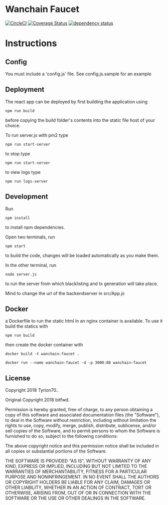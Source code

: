 # Wanchain Faucet

[![CircleCI][circle-image]][circle-url]
[![Coverage Status][coveralls-image]][coveralls-url]
[![dependency status][dep-image]][dep-url]

# Instructions

## Config

You must include a 'config.js' file. See config.js.sample for an example

## Deployment

The react app can be deployed by first building the application using

`npm run build`

before copying the build folder's contents into the static file host of your choice.

To run server.js with pm2 type

`npm run start-server`

to stop type 

`npm run start-server`

to view logs type

`npm run logs-server`

## Development

Run

`npm install`

to install npm dependencies.

Open two terminals, run

`npm start`

to build the code, changes will be loaded automatically as you make them.

In the other terminal, run

`node server.js`

to run the server from which blacklisting and tx generation will take place.

Mind to change the url of the backendserver in src/App.js

## Docker

a Dockerfile to run the static html in an nginx container is available. To use it build the statics with

`npm run build`

then create the docker container with

`docker build -t wanchain-faucet .`

`docker run --name wanchain-faucet -d -p 3000:80 wanchain-faucet`

## License

Copyright 2018 Tyrion70..

Original Copyright 2018 bitfwd.

Permission is hereby granted, free of charge, to any person obtaining a copy of this software and associated documentation files (the "Software"), to deal in the Software without restriction, including without limitation the rights to use, copy, modify, merge, publish, distribute, sublicense, and/or sell copies of the Software, and to permit persons to whom the Software is furnished to do so, subject to the following conditions:

The above copyright notice and this permission notice shall be included in all copies or substantial portions of the Software.

THE SOFTWARE IS PROVIDED "AS IS", WITHOUT WARRANTY OF ANY KIND, EXPRESS OR IMPLIED, INCLUDING BUT NOT LIMITED TO THE WARRANTIES OF MERCHANTABILITY, FITNESS FOR A PARTICULAR PURPOSE AND NONINFRINGEMENT. IN NO EVENT SHALL THE AUTHORS OR COPYRIGHT HOLDERS BE LIABLE FOR ANY CLAIM, DAMAGES OR OTHER LIABILITY, WHETHER IN AN ACTION OF CONTRACT, TORT OR OTHERWISE, ARISING FROM, OUT OF OR IN CONNECTION WITH THE SOFTWARE OR THE USE OR OTHER DEALINGS IN THE SOFTWARE.

[dep-image]: https://david-dm.org/C3Devs/wanchain-faucet.svg
[dep-url]: https://david-dm.org/C3Devs/wanchain-faucet
[circle-image]: https://circleci.com/gh/C3Devs/wanchain-faucet.svg?style=svg
[circle-url]: https://circleci.com/gh/C3Devs/wanchain-faucet
[coveralls-image]: https://coveralls.io/repos/github/C3Devs/wanchain-faucet/badge.svg?branch=dev
[coveralls-url]: https://coveralls.io/github/C3Devs/wanchain-faucet?branch=dev
